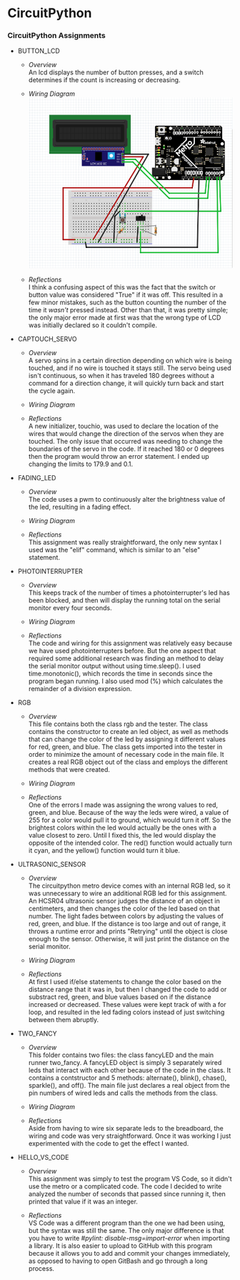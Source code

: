 # CircuitPython
### CircuitPython Assignments 


- BUTTON_LCD
   - *Overview*
   \
      An lcd displays the number of button presses, and a switch determines if the count is increasing or decreasing.
      
   - *Wiring Diagram*
   \
   ![button_lcd_pic](pictures/button_lcd_pic.png)
   - *Reflections*
   \
   I think a confusing aspect of this was the fact that the switch or button value was considered "True" if it was off. This resulted in a few minor mistakes, such as the button counting the number of the time it *wasn't* pressed instead. Other than that, it was pretty simple; the only major error made at first was that the wrong type of LCD was initially declared so it couldn't compile. 
- CAPTOUCH_SERVO
   - *Overview*
   \
      A servo spins in a certain direction depending on which wire is being touched, and if no wire is touched it stays still. The servo        being used isn't continuous, so when it has traveled 180 degrees without a command for a direction change, it will quickly turn back      and start the cycle again.
      
   - *Wiring Diagram*
   - *Reflections*
   \
   A new initializer, touchio, was used to declare the location of the wires that would change the direction of the servos when they are touched. The only issue that occurred was needing to change the boundaries of the servo in the code. If it reached 180 or 0 degrees then the program would throw an error statement. I ended up changing the limits to 179.9 and 0.1.

- FADING_LED
   - *Overview*
   \
      The code uses a pwm to continuously alter the brightness value of the led, resulting in a fading effect.
      
   - *Wiring Diagram*
   - *Reflections*
   \
   This assignment was really straightforward, the only new syntax I used was the "elif" command, which is similar to an "else" statement.

- PHOTOINTERRUPTER
   - *Overview*
   \
      This keeps track of the number of times a photointerrupter's led has been blocked, and then will display the running total on the       serial monitor every four seconds. 
      
   - *Wiring Diagram*
   - *Reflections*
   \
   The code and wiring for this assignment was relatively easy because we have used photointerrupters before. But the one aspect that required some additional research was finding an method to delay the serial monitor output without using time.sleep(). I used time.monotonic(), which records the time in seconds since the program began running. I also used mod (%) which calculates the remainder of a division expression. 

- RGB
   - *Overview*
   \
     This file contains both the class rgb and the tester. The class contains the constructor to create an led object, as well as methods that can change the color of the led by assigning it different values for red, green, and blue. The class gets imported into the tester in order to minimize the amount of necessary code in the main file. It creates a real RGB object out of the class and employs the different methods that were created.
      
   - *Wiring Diagram*
   - *Reflections*
   \
   One of the errors I made was assigning the wrong values to red, green, and blue. Because of the way the leds were wired, a value of 255 for a color would pull it to ground, which would turn it off. So the brightest colors within the led would actually be the ones with a value closest to zero. Until I fixed this, the led would display the opposite of the intended color. The red() function would actually turn it cyan, and the yellow() function would turn it blue.


- ULTRASONIC_SENSOR
   - *Overview*
   \
     The circuitpython metro device comes with an internal RGB led, so it was unnecessary to wire an additional RGB led for this assignment. An HCSR04 ultrasonic sensor judges the distance of an object in centimeters, and then changes the color of the led based on that number. The light fades between colors by adjusting the values of red, green, and blue. If the distance is too large and out of range, it throws a runtime error and prints "Retrying" until the object is close enough to the sensor. Otherwise, it will just print the distance on the serial monitor. 
      
   - *Wiring Diagram*
   - *Reflections*
   \
   At first I used if/else statements to change the color based on the distance range that it was in, but then I changed the code to add or substract red, green, and blue values based on if the distance increased or decreased. These values were kept track of with a for loop, and resulted in the led fading colors instead of just switching between them abruptly.

- TWO_FANCY
   - *Overview*
   \
     This folder contains two files: the class fancyLED and the main runner two_fancy. A fancyLED object is simply 3 separately wired leds that interact with each other because of the code in the class. It contains a contstructor and 5 methods: alternate(), blink(), chase(), sparkle(), and off(). The main file just declares a real object from the pin numbers of wired leds and calls the methods from the class.   
      
   - *Wiring Diagram*
   - *Reflections*
   \
   Aside from having to wire six separate leds to the breadboard, the wiring and code was very straightforward. Once it was working I just experimented with the code to get the effect I wanted.

- HELLO_VS_CODE
   - *Overview*
   \
     This assignment was simply to test the program VS Code, so it didn't use the metro or a complicated code. The code I decided to write analyzed the number of seconds that passed since running it, then printed that value if it was an integer. 
      
   - *Reflections*
   \
   VS Code was a different program than the one we had been using, but the syntax was still the same. The only major difference is that you have to write *#pylint: disable-msg=import-error* when importing a library. It is also easier to upload to GitHub with this program because it allows you to add and commit your changes immediately, as opposed to having to open GitBash and go through a long process.

